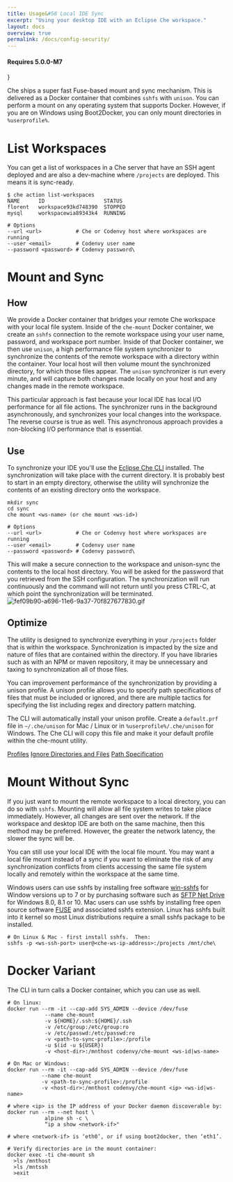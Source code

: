 ```yaml
---
title: Usage&#58 Local IDE Sync
excerpt: "Using your desktop IDE with an Eclipse Che workspace."
layout: docs
overview: true
permalink: /docs/config-security/
---
```

#### Requires 5.0.0-M7
}  

Che ships a super fast Fuse-based mount and sync mechanism. This is delivered as a Docker container that combines `sshfs` with `unison`. You can perform a mount on any operating system that supports Docker. However, if you are on Windows using Boot2Docker, you can only mount directories in `%userprofile%`.
# List Workspaces  
You can get a list of workspaces in a Che server that have an SSH agent deployed and are also a dev-machine where `/projects` are deployed. This means it is sync-ready.
```text  
$ che action list-workspaces
NAME      ID                   STATUS
florent   workspace93kd748390  STOPPED
mysql     workspacewia89343k4  RUNNING

# Options
--url <url>           # Che or Codenvy host where workspaces are running
--user <email>        # Codenvy user name
--password <password> # Codenvy password\
```

# Mount and Sync  
## How
We provide a Docker container that bridges your remote Che workspace with your local file system. Inside of the `che-mount` Docker container, we create an `sshfs` connection to the remote workspace using your user name, password, and workspace port number. Inside of that Docker container, we then use `unison`, a high performance file system synchronizer to synchronize the contents of the remote workspace with a directory within the container. Your local host will then volume mount the synchronized directory, for which those files appear. The `unison` synchronizer is run every minute, and will capture both changes made locally on your host and any changes made in the remote workspace.

This particular approach is fast because your local IDE has local I/O performance for all file actions. The synchronizer runs in the background asynchronously, and synchronizes your local changes into the workspace. The reverse course is true as well. This asynchronous approach provides a non-blocking I/O performance that is essential.

## Use
To synchronize your IDE you'll use the [Eclipse Che CLI](che-cli) installed. The synchronization will take place with the current directory. It is probably best to start in an empty directory, otherwise the utility will synchronize the contents of an existing directory onto the workspace.

```shell  
mkdir sync
cd sync
che mount <ws-name> (or che mount <ws-id>)

# Options
--url <url>           # Che or Codenvy host where workspaces are running
--user <email>        # Codenvy user name
--password <password> # Codenvy password\
```

This will make a secure connection to the workspace and unison-sync the contents to the local host directory. You will be asked for the password that you retrieved from the SSH configuration. The synchronization will run continuously and the command will not return until you press CTRL-C, at which point the synchronization will be terminated.
![fef09b90-a696-11e6-9a37-70f827677830.gif](/docs/images/fef09b90-a696-11e6-9a37-70f827677830.gif)
## Optimize
The utility is designed to synchronize everything in your `/projects` folder that is within the workspace. Synchronization is impacted by the size and nature of files that are contained within the directory. If you have libraries such as with an NPM or maven repository, it may be unnecessary and taxing to synchronization all of those files.

You can improvement performance of the synchronization by providing a unison profile.  A unison profile allows you to specify path specifications of files that must be included or ignored, and there are multiple tactics for specifying the list including regex and directory pattern matching.

The CLI will automatically install your unison profile.  Create a `default.prf` file in `~/.che/unison` for Mac / Linux or in `%userprofile%/.che/unison` for Windows. The Che CLI will copy this file and make it your default profile within the che-mount utility.

[Profiles](https://www.cis.upenn.edu/~bcpierce/unison/download/releases/stable/unison-manual.html#profile)
[Ignore Directories and Files](https://www.cis.upenn.edu/~bcpierce/unison/download/releases/stable/unison-manual.html#ignore)
[Path Specification](https://www.cis.upenn.edu/~bcpierce/unison/download/releases/stable/unison-manual.html#pathspec)
# Mount Without Sync  
If you just want to mount the remote workspace to a local directory, you can do so with `sshfs`. Mounting will allow all file system writes to take place immediately. However, all changes are sent over the network. If the workspace and desktop IDE are both on the same machine, then this method may be preferred. However, the greater the network latency, the slower the sync will be.

You can still use your local IDE with the local file mount. You may want a local file mount instead of a sync if you want to eliminate the risk of any synchronization conflicts from clients accessing the same file system locally and remotely within the workspace at the same time.

Windows users can use sshfs by installing free software [win-sshfs](https://code.google.com/archive/p/win-sshfs/) for Window versions up to 7 or by purchasing software such as [SFTP Net Drive](https://www.eldos.com/) for Windows 8.0, 8.1 or 10. Mac users can use sshfs by installing free open source software [FUSE](https://osxfuse.github.io/) and associated sshfs extension. Linux has sshfs built into it kernel so most Linux distributions require a small sshfs package to be installed.
```shell  
# On Linux & Mac - first install sshfs.  Then:
sshfs -p <ws-ssh-port> user@<che-ws-ip-address>:/projects /mnt/che\
```

# Docker Variant  
The CLI in turn calls a Docker container, which you can use as well.
```shell  
# On linux:
docker run --rm -it --cap-add SYS_ADMIN --device /dev/fuse
            --name che-mount
            -v ${HOME}/.ssh:${HOME}/.ssh
            -v /etc/group:/etc/group:ro
            -v /etc/passwd:/etc/passwd:ro
            -v <path-to-sync-profile>:/profile
            -u $(id -u ${USER})
            -v <host-dir>:/mnthost codenvy/che-mount <ws-id|ws-name>

# On Mac or Windows:
docker run --rm -it --cap-add SYS_ADMIN --device /dev/fuse
           --name che-mount
           -v <path-to-sync-profile>:/profile
           -v <host-dir>:/mnthost codenvy/che-mount <ip> <ws-id|ws-name>

# where <ip> is the IP address of your Docker daemon discoverable by:
docker run --rm --net host \
            alpine sh -c \
            “ip a show <network-if>"

# where <network-if> is ‘eth0’, or if using boot2docker, then ‘eth1’.

# Verify directories are in the mount container:
docker exec -ti che-mount sh
  >ls /mnthost
  >ls /mntssh
  >exit
```
